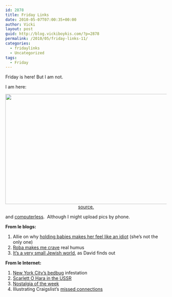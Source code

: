 ```yaml
---
id: 2878
title: Friday Links
date: 2010-05-07T07:00:35+00:00
author: Vicki
layout: post
guid: http://blog.vickiboykis.com/?p=2878
permalink: /2010/05/friday-links-11/
categories:
  - fridaylinks
  - Uncategorized
tags:
  - Friday
---
```

Friday is here! But I am not.

I am here:

<p style="text-align: center;">
  <a href="http://blog.vickiboykis.com/wp-content/uploads/2010/05/Golden_Gate_Morning_by_Qulastro.jpg"><img class="aligncenter size-full wp-image-2882" title="Golden_Gate_Morning_by_Qulastro" src="http://blog.vickiboykis.com/wp-content/uploads/2010/05/Golden_Gate_Morning_by_Qulastro.jpg" alt="" width="516" height="344" /></a><a href="http://qulastro.deviantart.com/art/Golden-Gate-Morning-97494225">source.</a>
</p>

<p style="text-align: left;">
  and <a href="http://www.slate.com/id/2249562/entry/2252725/">computerless</a>.  Although I might upload pics by phone.
</p>

**From le blogs:**

  1. Allie on why [holding babies makes her feel like an idiot](http://hyperboleandahalf.blogspot.com/2010/05/things-that-can-make-you-feel-like.html) (she&#8217;s not the only one)
  2. [Roba makes me crave](http://andfaraway.net/blog/2010/05/06/on-april-3/) real humus
  3. [It&#8217;s a very small Jewish world](http://www.treppenwitz.com/2010/05/its-a-small-jewish-world.html), as David finds out

**From le Internet:**

  1. [New York City&#8217;s bedbug](http://nymag.com/news/features/65733/) infestation
  2. [Scarlett O Hara in the USSR](http://lit-life.elle.com/lit-life/2010/04/alina-bronsky-on-scarlett-ohara-in-the-ussr.html)
  3. [Nostalgia of the week](http://englishrussia.com/index.php/2010/05/05/looking-back-at-ussr/)
  4. Illustrating Craigslist&#8217;s [missed connections](http://therumpus.net/2010/05/missed-connections-the-rumpus-interview-with-sophie-blackall/)
